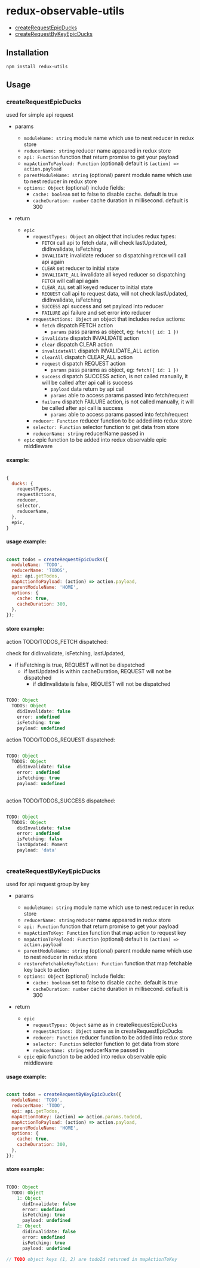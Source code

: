 # redux-observable-utils

* [createRequestEpicDucks](#createrequestepicducks)
* [createRequestByKeyEpicDucks](#createrequestbykeyepicducks)

## Installation 

`npm install redux-utils`

## Usage 

### createRequestEpicDucks

used for simple api request

* params 
  * `moduleName: string` module name which use to nest reducer in redux store
  * `reducerName: string` reducer name appeared in redux store
  * `api: Function` function that return promise to get your payload
  * `mapActionToPayload: Function` (optional) default is `(action) => action.payload`
  * `parentModuleName: string` (optional) parent module name which use to nest reducer in redux store
  * `options: Object` (optional) include fields:
    * `cache: boolean` set to false to disable cache. default is true
    * `cacheDuration: number` cache duration in millisecond. default is 300
    
* return
  * `epic`
    * `requestTypes: Object` an object that includes redux types:
      * `FETCH` call api to fetch data, will check lastUpdated, didInvalidate, isFetching
      * `INVALIDATE` invalidate reducer so dispatching `FETCH` will call api again
      * `CLEAR` set reducer to initial state
      * `INVALIDATE_ALL` invalidate all keyed reducer so dispatching `FETCH` will call api again
      * `CLEAR_ALL` set all keyed reducer to initial state
      * `REQUEST` call api to request data, will not check lastUpdated, didInvalidate, isFetching
      * `SUCCESS` api success and set payload into reducer
      * `FAILURE` api failure and set error into reducer
    * `requestActions: Object` an object that includes redux actions:
      * `fetch` dispatch FETCH action
        * `params` pass params as object, eg: `fetch({ id: 1 })`
      * `invalidate` dispatch INVALIDATE action
      * `clear` dispatch CLEAR action
      * `invalidateAll` dispatch INVALIDATE_ALL action
      * `clearAll` dispatch CLEAR_ALL action
      * `request` dispatch REQUEST action
        * `params` pass params as object, eg: `fetch({ id: 1 })`
      * `success` dispatch SUCCESS action, is not called manually, it will be called after api call is success
        * `payload` data return by api call
        * `params` able to access params passed into fetch/request
      * `failure` dispatch FAILURE action, is not called manually, it will be called after api call is success
        * `params` able to access params passed into fetch/request
     * `reducer: Function` reducer function to be added into redux store
     * `selector: Function` selector function to get data from store
     * `reducerName: string` reducerName passed in 
  * `epic` epic function to be added into redux observable epic middleware
  
#### example: 

```javascript

{
  ducks: {
    requestTypes,
    requestActions,
    reducer,
    selector,
    reducerName,
  },
  epic,
}

```
  
#### usage example: 

```javascript

const todos = createRequestEpicDucks({
  moduleName: 'TODO',
  reducerName: 'TODOS',
  api: api.getTodos,
  mapActionToPayload: (action) => action.payload,
  parentModuleName: 'HOME',
  options: {
    cache: true,
    cacheDuration: 300,
  },
});

```

#### store example: 


action TODO/TODOS_FETCH dispatched: 

check for didInvalidate, isFetching, lastUpdated,

* if isFetching is true, REQUEST will not be dispatched
  * if lastUpdated is within cacheDuration, REQUEST will not be dispatched
    * if didInvalidate is false, REQUEST will not be dispatched

```javascript

TODO: Object
  TODOS: Object
    didInvalidate: false
    error: undefined
    isFetching: true
    payload: undefined

```

action TODO/TODOS_REQUEST dispatched:

```javascript

TODO: Object
  TODOS: Object
    didInvalidate: false
    error: undefined
    isFetching: true
    payload: undefined
  

```

action TODO/TODOS_SUCCESS dispatched:

```javascript

TODO: Object
  TODOS: Object
    didInvalidate: false
    error: undefined
    isFetching: false
    lastUpdated: Moment
    payload: 'data'
  

```


### createRequestByKeyEpicDucks

used for api request group by key

* params 
  * `moduleName: string` module name which use to nest reducer in redux store
  * `reducerName: string` reducer name appeared in redux store
  * `api: Function` function that return promise to get your payload
  * `mapActionToKey: Function` function that map action to request key
  * `mapActionToPayload: Function` (optional) default is `(action) => action.payload`
  * `parentModuleName: string` (optional) parent module name which use to nest reducer in redux store
  * `restoreFetchableKeyToAction: Function` function that map fetchable key back to action
  * `options: Object` (optional) include fields:
    * `cache: boolean` set to false to disable cache. default is true
    * `cacheDuration: number` cache duration in millisecond. default is 300
    
* return
  * `epic`
    * `requestTypes: Object` same as in createRequestEpicDucks
    * `requestActions: Object` same as in createRequestEpicDucks
    * `reducer: Function` reducer function to be added into redux store
    * `selector: Function` selector function to get data from store
    * `reducerName: string` reducerName passed in 
  * `epic` epic function to be added into redux observable epic middleware
  
#### usage example: 

```javascript

const todos = createRequestByKeyEpicDucks({
  moduleName: 'TODO',
  reducerName: 'TODO',
  api: api.getTodos,
  mapActionToKey: (action) => action.params.todoId,
  mapActionToPayload: (action) => action.payload,
  parentModuleName: 'HOME',
  options: {
    cache: true,
    cacheDuration: 300,
  },
});

```

#### store example: 


```javascript

TODO: Object
  TODO: Object
    1: Object
      didInvalidate: false
      error: undefined
      isFetching: true
      payload: undefined
    2: Object
      didInvalidate: false
      error: undefined
      isFetching: true
      payload: undefined

// TODO object keys (1, 2) are todoId returned in mapActionToKey
```
